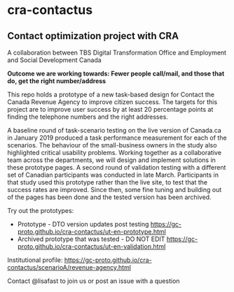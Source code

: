 # cra-contactus
## Contact optimization project with CRA

A collaboration between TBS Digital Transformation Office and Employment and Social Development Canada

__Outcome we are working towards: Fewer people call/mail, and those that do, get the right number/address__

This repo holds a prototype of a new task-based design for Contact the Canada Revenue Agency to improve citizen success. The targets for this project are to improve user success by at least 20 percentage points at finding the telephone numbers and the right addresses. 

A baseline round of task-scenario testing on the live version of Canada.ca in January 2019 produced a task performance measurement for each of the scenarios. The behaviour of the small-business owners in the study also highlighted critical usability problems.  Working together as a collaborative team across the departments, we will design and implement solutions in these prototype pages. A second round of validation testing with a different set of Canadian participants was conducted in late March. Participants in that study used this prototype rather than the live site, to test that the success rates are improved. Since then, some fine tuning and building out of the pages has been done and the tested version has been archived. 

Try out the prototypes: 

* Prototype - DTO version updates post testing		https://gc-proto.github.io/cra-contactus/ut-en-prototype.html
* Archived prototype that was tested - DO NOT EDIT 	https://gc-proto.github.io/cra-contactus/ut-en-validation.html

Institutional profile: 
https://gc-proto.github.io/cra-contactus/scenarioA/revenue-agency.html


Contact @lisafast to join us or post an issue with a question
